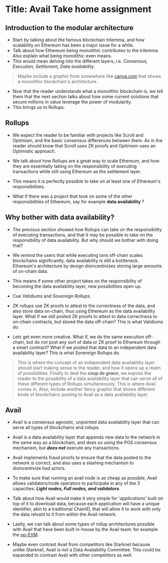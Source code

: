 # Title: Avail Take home assignment

## Introduction to the modular architecture

- Start by talking about the famous blockchain trilemma, and how scalability on Ethereum has been a major issue for a while.
- Talk about how Ethereum being monolithic contributes to the trilemma. Also explain what being monolithic even means.
- This would mean delving into the different layers, i.e. *Consensus, Execution, Settlement, Data availability*.

> Maybe include a graphic from somewhere like [canva.com](www.canva.com) that shows a monolithic blockchain's architecture.

- Now that the reader understands what a monolithic blockchain is, we tell them that the next section talks about how some current solutions that secure millions in value leverage the power of modularity.
- This brings us to Rollups.

## Rollups

- We expect the reader to be familiar with projects like Scroll and Optimism, and the basic consensus differences between them. As in the reader should know that Scroll uses ZK proofs and Optimism uses an Optimistic approach.
- We talk about how Rollups are a great way to scale Ethereum, and how they are essentially taking on the responsibility of executing transactions while still using Ethereum as the settlement layer.
- This means it is perfectly possible to take on at least one of Ethereum's responsibilities.

- What if there was a project that took on some of the other responsibilities of Ethereum, say for example **data availability** ?

## Why bother with data availability?

- The previous section showed how Rollups can take on the responsibility of executing transactions, and that it may be possible to take on the responsibility of data availability. But why should we bother with doing that?
- We remind the users that while executing txns off-chain scales blockchains significantly, data availability is still a bottleneck. Ethereum's architecture by design disincentivizes storing large amounts of on-chain data.
- This means if some other project takes on the responsibility of becoming the data availability layer, new possibilities open up.

- Cue *Validiums* and *Sovereign Rollups*.

- ZK rollups use ZK proofs to attest to the correctness of the data, and also store data on-chain, thus using Ethereum as the data availability layer. What if we still posted ZK proofs to attest to data correctness to on-chain contracts, but stored the data off-chain? This is what Validiums do.

- Lets get even more creative. What if, we do the same execution off-chain, but do not post any sort of data or ZK proof to Ethereum through a smart contract? What if we posted that data to an independent data availability layer? This is what Sovereign Rollups do.

> This is where the concept of an independent data availability layer should start making sense to the reader, and how it opens up a realm of possibilities.
> Finally to deal the ***coup de grace***, we expose the reader to the possibility of a data availability layer that can serve all of these different types of Rollups simultaneously. This is where Avail comes in.
> Also, include another fancy graphic that shows different kinds of blockchains posting to Avail as a data availability layer.

## Avail

- Avail is a consensus agnostic, unpointed data availability layer that can serve all types of blockchains and rollups.
- Avail is a data availability layer that appends new data to the network in the same way as a blockchain, and does so using the POS consensus mechanism, but ***does not*** execute any transactions.
- Avail implements fraud proofs to ensure that the data posted to the network is correct, and also uses a slashing mechanism to disincentivize bad actors.
- To make sure that running an avail node is as cheap as possible, Avail allows validators/node operators to participate in any of the 3 capacities: ***Light nodes, Full nodes, and validators***.
- Talk about how Avail would make it very simple for '*applications*' built on top of it to download data, because each application will have a unique identifier, akin to a traditional ChainID, that will allow it to work with only the data relvant to it from within the Avail network. 
- Lastly, we can talk about some types of rollup architectures possible with Avail that have been built in-house by the Avail team:
for example the [op-EVM](https://github.com/availproject/op-evm).

- Maybe even contrast Avail from competitors like Starknet because unlike Starknet, Avail is not a Data Availability Committee. This could be expanded to contrast Avail with other competitors as well.

